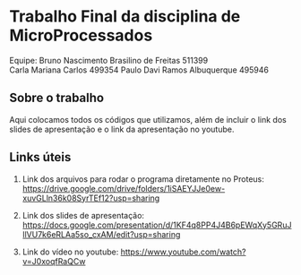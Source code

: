 # Trabalho Final da disciplina de MicroProcessados

Equipe: 
Bruno Nascimento Brasilino de Freitas   511399 	         
Carla Mariana Carlos                    499354
Paulo Davi Ramos Albuquerque            495946

## Sobre o trabalho
Aqui colocamos todos os códigos que utilizamos, além de incluir o link dos slides de apresentação e o link da apresentação no youtube.

## Links úteis
1. Link dos arquivos para rodar o programa diretamente no Proteus: https://drive.google.com/drive/folders/1iSAEYJJe0ew-xuvGLln36k08SyrTEf12?usp=sharing

2. Link dos slides de apresentação: https://docs.google.com/presentation/d/1KF4q8PP4J4B6pEWqXy5GRuJllVU7k6eRLAa5so_cxAM/edit?usp=sharing

3. Link do vídeo no youtube: https://www.youtube.com/watch?v=J0xoqfRaQCw